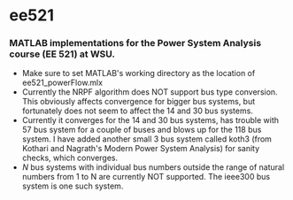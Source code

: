 # ee521
### MATLAB implementations for the Power System Analysis course (EE 521) at WSU.

- Make sure to set MATLAB's working directory as the location of ee521_powerFlow.mlx
- Currently the NRPF algorithm does NOT support bus type conversion. This obviously affects convergence for bigger bus systems, but fortunately does not seem to affect the 14 and 30 bus systems.
- Currently it converges for the 14 and 30 bus systems, has trouble with 57 bus system for a couple of buses and blows up for the 118 bus system. I have added another small 3 bus system called koth3 (from Kothari and Nagrath's Modern Power System Analysis) for sanity checks, which converges. 
- $N$ bus systems with individual bus numbers outside the range of natural numbers from 1 to N  are currently NOT supported. The ieee300 bus system is one such system.
